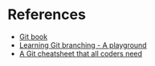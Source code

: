 # References
- [Git book](https://git-scm.com/book/en/v2)
- [Learning Git branching - A playground](https://learngitbranching.js.org/)
- [A Git cheatsheet that all coders need](https://towardsdatascience.com/a-git-cheatsheet-that-all-coders-need-bf8ad4d91576)